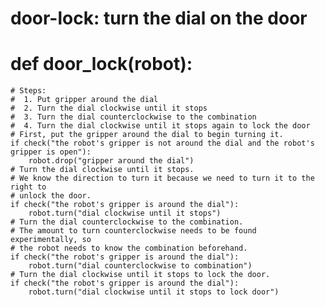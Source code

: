 # door-lock: turn the dial on the door
# def door_lock(robot):
    # Steps:
    #  1. Put gripper around the dial
    #  2. Turn the dial clockwise until it stops
    #  3. Turn the dial counterclockwise to the combination
    #  4. Turn the dial clockwise until it stops again to lock the door
    # First, put the gripper around the dial to begin turning it.
    if check("the robot's gripper is not around the dial and the robot's gripper is open"):
        robot.drop("gripper around the dial")
    # Turn the dial clockwise until it stops.
    # We know the direction to turn it because we need to turn it to the right to
    # unlock the door.
    if check("the robot's gripper is around the dial"):
        robot.turn("dial clockwise until it stops")
    # Turn the dial counterclockwise to the combination.
    # The amount to turn counterclockwise needs to be found experimentally, so
    # the robot needs to know the combination beforehand.
    if check("the robot's gripper is around the dial"):
        robot.turn("dial counterclockwise to combination")
    # Turn the dial clockwise until it stops to lock the door.
    if check("the robot's gripper is around the dial"):
        robot.turn("dial clockwise until it stops to lock door")